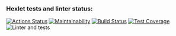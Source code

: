 ### Hexlet tests and linter status:
[![Actions Status](https://github.com/AlexLumen/python-project-lvl2/workflows/hexlet-check/badge.svg)](https://github.com/AlexLumen/python-project-lvl2/actions)
[![Maintainability](https://api.codeclimate.com/v1/badges/a99a88d28ad37a79dbf6/maintainability)](https://codeclimate.com/github/codeclimate/codeclimate/maintainability)
[![Build Status](https://travis-ci.com/username/projectname.svg?branch=master)](https://travis-ci.com/AlexLumen/python-project-lvl2)
[![Test Coverage](https://api.codeclimate.com/v1/badges/6c38e6f7fb09c7d598d8/test_coverage)](https://codeclimate.com/github/AlexLumen/python-project-lvl2/test_coverage)
![Linter and tests](https://github.com/AlexLumen/python-project-lvl2/actions/workflows/linter_and_tests.yml/badge.svg)
